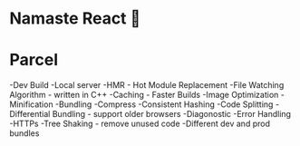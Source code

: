 # Namaste React 🚀


# Parcel
-Dev Build
-Local server
-HMR - Hot Module Replacement
-File Watching Algorithm - written in C++
-Caching - Faster Builds
-Image Optimization
-Minification
-Bundling
-Compress
-Consistent Hashing
-Code Splitting
-Differential Bundling - support older browsers
-Diagonostic
-Error Handling
-HTTPs
-Tree Shaking - remove unused code
-Different dev and prod bundles